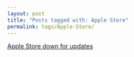 ```yaml
---
layout: post
title: "Posts tagged with: Apple Store"
permalink: tags/Apple-Store/
---
```

[Apple Store down for updates](/2012/07/apple-store-being-updated)
